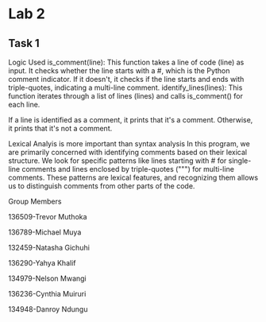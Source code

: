 # Lab 2

## Task 1

Logic Used
is_comment(line): This function takes a line of code (line) as input. It checks whether the line starts with a #, which is the Python comment indicator.
If it doesn't, it checks if the line starts and ends with triple-quotes, indicating a multi-line comment.
identify_lines(lines): This function iterates through a list of lines (lines) and calls is_comment() for each line.

If a line is identified as a comment, it prints that it's a comment. Otherwise, it prints that it's not a comment.

Lexical Analyis is more important than syntax analysis
In this program, we are primarily concerned with identifying comments based on their lexical structure.
We look for specific patterns like lines starting with # for single-line comments and lines enclosed by triple-quotes (""") for multi-line comments.
These patterns are lexical features, and recognizing them allows us to distinguish comments from other parts of the code.

Group Members

136509-Trevor Muthoka

136789-Michael Muya

132459-Natasha Gichuhi

136290-Yahya Khalif

134979-Nelson Mwangi

136236-Cynthia Muiruri

134948-Danroy Ndungu

